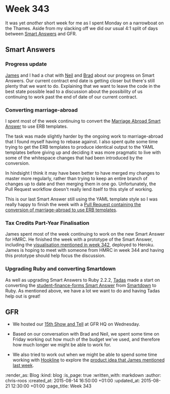 Week 343
========

It was yet _another_ short week for me as I spent Monday on a narrowboat on the Thames. Aside from my slacking off we did our usual 4:1 split of days between [Smart Answers][smart-answers] and GFR.

## Smart Answers

### Progress update

[James][james-mead] and I had a chat with [Neil][neil-williams] and [Brad][brad-wright] about our progress on Smart Answers. Our current contract end date is getting closer but there's still plenty that we want to do. Explaining that we want to leave the code in the best state possible lead to a discussion about the possibility of us continuing to work past the end of date of our current contract.

### Converting marriage-abroad

I spent most of the week continuing to convert the [Marriage Abroad Smart Answer][marriage-abroad] to use ERB templates.

The task was made slightly harder by the ongoing work to marriage-abroad that I found myself having to rebase against. I also spent quite some time trying to get the ERB templates to produce identical output to the YAML templates before giving up and deciding it was more pragmatic to live with some of the whitespace changes that had been introduced by the conversion.

In hindsight I think it may have been better to have merged my changes to master more regularly, rather than trying to keep an entire branch of changes up to date and then merging them in one go. Unfortunately, the Pull Request workflow doesn't really lend itself to this style of working.

This is our last Smart Answer still using the YAML template style so I was really happy to finish the week with a [Pull Request containing the conversion of marriage-abroad to use ERB templates][pr-1882].

### Tax Credits Part-Year Finalisation

James spent most of the week continuing to work on the new Smart Answer for HMRC. He finished the week with a prototype of the Smart Answer, including the [visualisation mentioned in week 342][week-342-visualisation], deployed to Heroku. James is hoping to meet with someone from HMRC in week 344 and having this prototype should help focus the discussion.

### Upgrading Ruby and converting Smartdown

As well as upgrading Smart Answers to Ruby 2.2.2, [Tadas][tadas] made a start on converting the [student-finance-forms Smart Answer][student-finance-forms] from [Smartdown][smartdown] to Ruby. As mentioned above, we have a lot we want to do and having Tadas help out is great!

## GFR

* We hosted our [15th Show and Tell][show-and-tell-15] at GFR HQ on Wednesday.

* Based on our conversation with Brad and Neil, we spent some time on Friday working out how much of the budget we've used, and therefore how much longer we might be able to work for.

* We also tried to work out when we might be able to spend some time working with [Hookline][hookline] to explore the [product idea that James mentioned last week][week-342-hookline].

[brad-wright]: https://twitter.com/bradwright
[hookline]: http://hookline.tv/
[james-mead]: /james-mead
[marriage-abroad]: https://www.gov.uk/marriage-abroad
[neil-williams]: https://twitter.com/neillyneil
[pr-1882]: https://github.com/alphagov/smart-answers/pull/1882
[show-and-tell-15]: /show-and-tell-15
[smart-answers]: https://github.com/alphagov/smart-answers
[smartdown]: https://github.com/alphagov/smartdown
[student-finance-forms]: https://www.gov.uk/student-finance-forms
[tadas]: http://codeme.lt/
[week-342-hookline]: /week-342#gfr
[week-342-visualisation]: /week-342#tax-credits-part-year-finalisation

:render_as: Blog
:kind: blog
:is_page: true
:written_with: markdown
:author: chris-roos
:created_at: 2015-08-14 16:50:00 +01:00
:updated_at: 2015-08-21 12:30:00 +01:00
:page_title: Week 343
